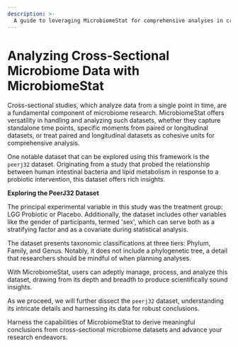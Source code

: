 ```yaml
---
description: >-
  A guide to leveraging MicrobiomeStat for comprehensive analyses in cross-sectional microbiome studies.
---
```


# Analyzing Cross-Sectional Microbiome Data with MicrobiomeStat

Cross-sectional studies, which analyze data from a single point in time, are a fundamental component of microbiome research. MicrobiomeStat offers versatility in handling and analyzing such datasets, whether they capture standalone time points, specific moments from paired or longitudinal datasets, or treat paired and longitudinal datasets as cohesive units for comprehensive analysis.

One notable dataset that can be explored using this framework is the `peerj32` dataset. Originating from a study that probed the relationship between human intestinal bacteria and lipid metabolism in response to a probiotic intervention, this dataset offers rich insights.

**Exploring the PeerJ32 Dataset**

The principal experimental variable in this study was the treatment group: LGG Probiotic or Placebo. Additionally, the dataset includes other variables like the gender of participants, termed 'sex', which can serve both as a stratifying factor and as a covariate during statistical analysis.

The dataset presents taxonomic classifications at three tiers: Phylum, Family, and Genus. Notably, it does not include a phylogenetic tree, a detail that researchers should be mindful of when planning analyses.

With MicrobiomeStat, users can adeptly manage, process, and analyze this dataset, drawing from its depth and breadth to produce scientifically sound insights.

As we proceed, we will further dissect the `peerj32` dataset, understanding its intricate details and harnessing its data for robust conclusions.

Harness the capabilities of MicrobiomeStat to derive meaningful conclusions from cross-sectional microbiome datasets and advance your research endeavors.